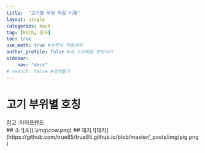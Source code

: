 ```yaml
---
title:  "고기별 부위 독일 이름"
layout: single
categories: koch
tag: [koch, 음식]
toc: true
use_math: true #수학식 적용여부
author_profile: false #내 프로파일 안보이기
sidebar:
    nav: "docs" 
# search: false #검색불가
---
```


# 고기 부위별 호칭


<div class = ".notice--info">
참고 :마이프렌드

</div>
## 소
![소](.\img\cow.png)
## 돼지
![돼지](https://github.com/true85/true85.github.io/blob/master/_posts/img/pig.png)



